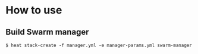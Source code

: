 # How to use

## Build Swarm manager

    $ heat stack-create -f manager.yml -e manager-params.yml swarm-manager
